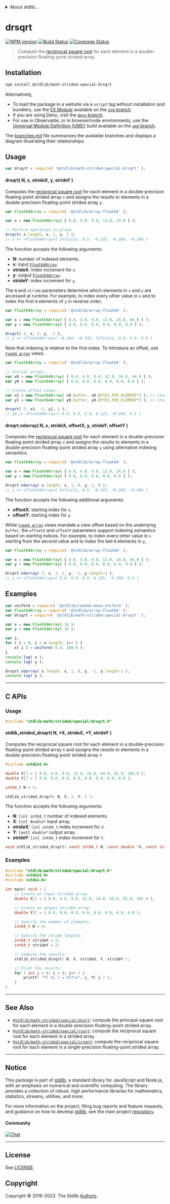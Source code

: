 <!--

@license Apache-2.0

Copyright (c) 2020 The Stdlib Authors.

Licensed under the Apache License, Version 2.0 (the "License");
you may not use this file except in compliance with the License.
You may obtain a copy of the License at

   http://www.apache.org/licenses/LICENSE-2.0

Unless required by applicable law or agreed to in writing, software
distributed under the License is distributed on an "AS IS" BASIS,
WITHOUT WARRANTIES OR CONDITIONS OF ANY KIND, either express or implied.
See the License for the specific language governing permissions and
limitations under the License.

-->


<details>
  <summary>
    About stdlib...
  </summary>
  <p>We believe in a future in which the web is a preferred environment for numerical computation. To help realize this future, we've built stdlib. stdlib is a standard library, with an emphasis on numerical and scientific computation, written in JavaScript (and C) for execution in browsers and in Node.js.</p>
  <p>The library is fully decomposable, being architected in such a way that you can swap out and mix and match APIs and functionality to cater to your exact preferences and use cases.</p>
  <p>When you use stdlib, you can be absolutely certain that you are using the most thorough, rigorous, well-written, studied, documented, tested, measured, and high-quality code out there.</p>
  <p>To join us in bringing numerical computing to the web, get started by checking us out on <a href="https://github.com/stdlib-js/stdlib">GitHub</a>, and please consider <a href="https://opencollective.com/stdlib">financially supporting stdlib</a>. We greatly appreciate your continued support!</p>
</details>

# drsqrt

[![NPM version][npm-image]][npm-url] [![Build Status][test-image]][test-url] [![Coverage Status][coverage-image]][coverage-url] <!-- [![dependencies][dependencies-image]][dependencies-url] -->

> Compute the [reciprocal square root][@stdlib/math/base/special/rsqrt] for each element in a double-precision floating-point strided array.

<section class="intro">

</section>

<!-- /.intro -->

<section class="installation">

## Installation

```bash
npm install @stdlib/math-strided-special-drsqrt
```

Alternatively,

-   To load the package in a website via a `script` tag without installation and bundlers, use the [ES Module][es-module] available on the [`esm` branch][esm-url].
-   If you are using Deno, visit the [`deno` branch][deno-url].
-   For use in Observable, or in browser/node environments, use the [Universal Module Definition (UMD)][umd] build available on the [`umd` branch][umd-url].

The [branches.md][branches-url] file summarizes the available branches and displays a diagram illustrating their relationships.

</section>

<section class="usage">

## Usage

```javascript
var drsqrt = require( '@stdlib/math-strided-special-drsqrt' );
```

#### drsqrt( N, x, strideX, y, strideY )

Computes the [reciprocal square root][@stdlib/math/base/special/rsqrt] for each element in a double-precision floating-point strided array `x` and assigns the results to elements in a double-precision floating-point strided array `y`.

```javascript
var Float64Array = require( '@stdlib/array-float64' );

var x = new Float64Array( [ 0.0, 4.0, 9.0, 12.0, 24.0 ] );

// Perform operation in-place:
drsqrt( x.length, x, 1, x, 1 );
// x => <Float64Array>[ Infinity, 0.5, ~0.333, ~0.289, ~0.204 ]
```

The function accepts the following arguments:

-   **N**: number of indexed elements.
-   **x**: input [`Float64Array`][@stdlib/array/float64].
-   **strideX**: index increment for `x`.
-   **y**: output [`Float64Array`][@stdlib/array/float64].
-   **strideY**: index increment for `y`.

The `N` and `stride` parameters determine which elements in `x` and `y` are accessed at runtime. For example, to index every other value in `x` and to index the first `N` elements of `y` in reverse order,

```javascript
var Float64Array = require( '@stdlib/array-float64' );

var x = new Float64Array( [ 0.0, 4.0, 9.0, 12.0, 24.0, 64.0 ] );
var y = new Float64Array( [ 0.0, 0.0, 0.0, 0.0, 0.0, 0.0 ] );

drsqrt( 3, x, 2, y, -1 );
// y => <Float64Array>[ ~0.204, ~0.333, Infinity, 0.0, 0.0, 0.0 ]
```

Note that indexing is relative to the first index. To introduce an offset, use [`typed array`][@stdlib/array/float64] views.

```javascript
var Float64Array = require( '@stdlib/array-float64' );

// Initial arrays...
var x0 = new Float64Array( [ 0.0, 4.0, 9.0, 12.0, 24.0, 64.0 ] );
var y0 = new Float64Array( [ 0.0, 0.0, 0.0, 0.0, 0.0, 0.0 ] );

// Create offset views...
var x1 = new Float64Array( x0.buffer, x0.BYTES_PER_ELEMENT*1 ); // start at 2nd element
var y1 = new Float64Array( y0.buffer, y0.BYTES_PER_ELEMENT*3 ); // start at 4th element

drsqrt( 3, x1, -2, y1, 1 );
// y0 => <Float64Array>[ 0.0, 0.0, 0.0, 0.125, ~0.289, 0.5 ]
```

#### drsqrt.ndarray( N, x, strideX, offsetX, y, strideY, offsetY )

Computes the [reciprocal square root][@stdlib/math/base/special/rsqrt] for each element in a double-precision floating-point strided array `x` and assigns the results to elements in a double-precision floating-point strided array `y` using alternative indexing semantics.

```javascript
var Float64Array = require( '@stdlib/array-float64' );

var x = new Float64Array( [ 0.0, 4.0, 9.0, 12.0, 24.0 ] );
var y = new Float64Array( [ 0.0, 0.0, 0.0, 0.0, 0.0 ] );

drsqrt.ndarray( x.length, x, 1, 0, y, 1, 0 );
// y => <Float64Array>[ Infinity, 0.5, ~0.333, ~0.289, ~0.204 ]
```

The function accepts the following additional arguments:

-   **offsetX**: starting index for `x`.
-   **offsetY**: starting index for `y`.

While [`typed array`][@stdlib/array/float64] views mandate a view offset based on the underlying `buffer`, the `offsetX` and `offsetY` parameters support indexing semantics based on starting indices. For example, to index every other value in `x` starting from the second value and to index the last `N` elements in `y`,

```javascript
var Float64Array = require( '@stdlib/array-float64' );

var x = new Float64Array( [ 0.0, 4.0, 9.0, 12.0, 24.0, 64.0 ] );
var y = new Float64Array( [ 0.0, 0.0, 0.0, 0.0, 0.0, 0.0 ] );

drsqrt.ndarray( 3, x, 2, 1, y, -1, y.length-1 );
// y => <Float64Array>[ 0.0, 0.0, 0.0, 0.125, ~0.289, 0.5 ]
```

</section>

<!-- /.usage -->

<section class="notes">

</section>

<!-- /.notes -->

<section class="examples">

## Examples

<!-- eslint no-undef: "error" -->

```javascript
var uniform = require( '@stdlib/random-base-uniform' );
var Float64Array = require( '@stdlib/array-float64' );
var drsqrt = require( '@stdlib/math-strided-special-drsqrt' );

var x = new Float64Array( 10 );
var y = new Float64Array( 10 );

var i;
for ( i = 0; i < x.length; i++ ) {
    x[ i ] = uniform( 0.0, 200.0 );
}
console.log( x );
console.log( y );

drsqrt.ndarray( x.length, x, 1, 0, y, -1, y.length-1 );
console.log( y );
```

</section>

<!-- /.examples -->

<!-- C interface documentation. -->

* * *

<section class="c">

## C APIs

<!-- Section to include introductory text. Make sure to keep an empty line after the intro `section` element and another before the `/section` close. -->

<section class="intro">

</section>

<!-- /.intro -->

<!-- C usage documentation. -->

<section class="usage">

### Usage

```c
#include "stdlib/math/strided/special/drsqrt.h"
```

#### stdlib_strided_drsqrt( N, \*X, strideX, \*Y, strideY )

Computes the reciprocal square root for each element in a double-precision floating-point strided array `X` and assigns the results to elements in a double-precision floating-point strided array `Y`.

```c
#include <stdint.h>

double X[] = { 0.0, 4.0, 9.0, 12.0, 24.0, 64.0, 81.0, 101.0 };
double Y[] = { 0.0, 0.0, 0.0, 0.0, 0.0, 0.0, 0.0, 0.0 };

int64_t N = 4;

stdlib_strided_drsqrt( N, X, 2, Y, 2 );
```

The function accepts the following arguments:

-   **N**: `[in] int64_t` number of indexed elements.
-   **X**: `[in] double*` input array.
-   **strideX**: `[in] int64_t` index increment for `X`.
-   **Y**: `[out] double*` output array.
-   **strideY**: `[in] int64_t` index increment for `Y`.

```c
void stdlib_strided_drsqrt( const int64_t N, const double *X, const int64_t strideX, double *Y, const int64_t strideY );
```

</section>

<!-- /.usage -->

<!-- C API usage notes. Make sure to keep an empty line after the `section` element and another before the `/section` close. -->

<section class="notes">

</section>

<!-- /.notes -->

<!-- C API usage examples. -->

<section class="examples">

### Examples

```c
#include "stdlib/math/strided/special/drsqrt.h"
#include <stdint.h>
#include <stdio.h>

int main( void ) {
    // Create an input strided array:
    double X[] = { 0.0, 4.0, 9.0, 12.0, 24.0, 64.0, 81.0, 101.0 };

    // Create an output strided array:
    double Y[] = { 0.0, 0.0, 0.0, 0.0, 0.0, 0.0, 0.0, 0.0 };

    // Specify the number of elements:
    int64_t N = 4;

    // Specify the stride lengths:
    int64_t strideX = 2;
    int64_t strideY = 2;

    // Compute the results:
    stdlib_strided_drsqrt( N, X, strideX, Y, strideY );

    // Print the results:
    for ( int i = 0; i < 8; i++ ) {
        printf( "Y[ %i ] = %lf\n", i, Y[ i ] );
    }
}
```

</section>

<!-- /.examples -->

</section>

<!-- /.c -->

<!-- Section for related `stdlib` packages. Do not manually edit this section, as it is automatically populated. -->

<section class="related">

* * *

## See Also

-   <span class="package-name">[`@stdlib/math-strided/special/dsqrt`][@stdlib/math/strided/special/dsqrt]</span><span class="delimiter">: </span><span class="description">compute the principal square root for each element in a double-precision floating-point strided array.</span>
-   <span class="package-name">[`@stdlib/math-strided/special/rsqrt`][@stdlib/math/strided/special/rsqrt]</span><span class="delimiter">: </span><span class="description">compute the reciprocal square root for each element in a strided array.</span>
-   <span class="package-name">[`@stdlib/math-strided/special/srsqrt`][@stdlib/math/strided/special/srsqrt]</span><span class="delimiter">: </span><span class="description">compute the reciprocal square root for each element in a single-precision floating-point strided array.</span>

</section>

<!-- /.related -->

<!-- Section for all links. Make sure to keep an empty line after the `section` element and another before the `/section` close. -->


<section class="main-repo" >

* * *

## Notice

This package is part of [stdlib][stdlib], a standard library for JavaScript and Node.js, with an emphasis on numerical and scientific computing. The library provides a collection of robust, high performance libraries for mathematics, statistics, streams, utilities, and more.

For more information on the project, filing bug reports and feature requests, and guidance on how to develop [stdlib][stdlib], see the main project [repository][stdlib].

#### Community

[![Chat][chat-image]][chat-url]

---

## License

See [LICENSE][stdlib-license].


## Copyright

Copyright &copy; 2016-2023. The Stdlib [Authors][stdlib-authors].

</section>

<!-- /.stdlib -->

<!-- Section for all links. Make sure to keep an empty line after the `section` element and another before the `/section` close. -->

<section class="links">

[npm-image]: http://img.shields.io/npm/v/@stdlib/math-strided-special-drsqrt.svg
[npm-url]: https://npmjs.org/package/@stdlib/math-strided-special-drsqrt

[test-image]: https://github.com/stdlib-js/math-strided-special-drsqrt/actions/workflows/test.yml/badge.svg?branch=main
[test-url]: https://github.com/stdlib-js/math-strided-special-drsqrt/actions/workflows/test.yml?query=branch:main

[coverage-image]: https://img.shields.io/codecov/c/github/stdlib-js/math-strided-special-drsqrt/main.svg
[coverage-url]: https://codecov.io/github/stdlib-js/math-strided-special-drsqrt?branch=main

<!--

[dependencies-image]: https://img.shields.io/david/stdlib-js/math-strided-special-drsqrt.svg
[dependencies-url]: https://david-dm.org/stdlib-js/math-strided-special-drsqrt/main

-->

[chat-image]: https://img.shields.io/gitter/room/stdlib-js/stdlib.svg
[chat-url]: https://app.gitter.im/#/room/#stdlib-js_stdlib:gitter.im

[stdlib]: https://github.com/stdlib-js/stdlib

[stdlib-authors]: https://github.com/stdlib-js/stdlib/graphs/contributors

[umd]: https://github.com/umdjs/umd
[es-module]: https://developer.mozilla.org/en-US/docs/Web/JavaScript/Guide/Modules

[deno-url]: https://github.com/stdlib-js/math-strided-special-drsqrt/tree/deno
[umd-url]: https://github.com/stdlib-js/math-strided-special-drsqrt/tree/umd
[esm-url]: https://github.com/stdlib-js/math-strided-special-drsqrt/tree/esm
[branches-url]: https://github.com/stdlib-js/math-strided-special-drsqrt/blob/main/branches.md

[stdlib-license]: https://raw.githubusercontent.com/stdlib-js/math-strided-special-drsqrt/main/LICENSE

[@stdlib/array/float64]: https://github.com/stdlib-js/array-float64

[@stdlib/math/base/special/rsqrt]: https://github.com/stdlib-js/math-base-special-rsqrt

<!-- <related-links> -->

[@stdlib/math/strided/special/dsqrt]: https://github.com/stdlib-js/math-strided-special-dsqrt

[@stdlib/math/strided/special/rsqrt]: https://github.com/stdlib-js/math-strided-special-rsqrt

[@stdlib/math/strided/special/srsqrt]: https://github.com/stdlib-js/math-strided-special-srsqrt

<!-- </related-links> -->

</section>

<!-- /.links -->
